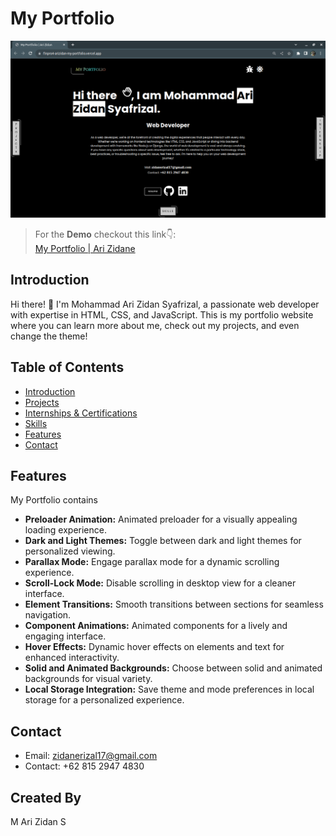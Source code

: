 # My Portfolio

![Portfolio Screenshot](assets/demo.png)<br />
> For the **Demo** checkout this link👇: <br />
<a href="https://finpro4-arizidan-my-portfolio.vercel.app/" target="_blank">My Portfolio | Ari Zidane</a> <br />

## Introduction

Hi there! 👋 I'm Mohammad Ari Zidan Syafrizal, a passionate web developer with expertise in HTML, CSS, and JavaScript. This is my portfolio website where you can learn more about me, check out my projects, and even change the theme!

## Table of Contents

- [Introduction](#introduction)
- [Projects](#projects)
- [Internships & Certifications](#internships--certifications)
- [Skills](#skills)
- [Features](#features)
- [Contact](#contact)

## Features

My Portfolio contains

- **Preloader Animation:** Animated preloader for a visually appealing loading experience.
- **Dark and Light Themes:** Toggle between dark and light themes for personalized viewing.
- **Parallax Mode:** Engage parallax mode for a dynamic scrolling experience.
- **Scroll-Lock Mode:** Disable scrolling in desktop view for a cleaner interface.
- **Element Transitions:** Smooth transitions between sections for seamless navigation.
- **Component Animations:** Animated components for a lively and engaging interface.
- **Hover Effects:** Dynamic hover effects on elements and text for enhanced interactivity.
- **Solid and Animated Backgrounds:** Choose between solid and animated backgrounds for visual variety.
- **Local Storage Integration:** Save theme and mode preferences in local storage for a personalized experience.

## Contact

- Email: zidanerizal17@gmail.com
- Contact: +62 815 2947 4830

## Created By

M Ari Zidan S
